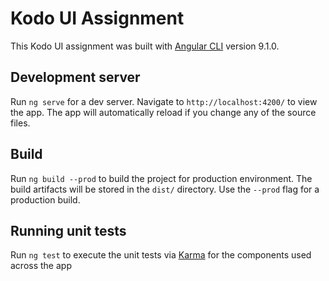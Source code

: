 # Kodo UI Assignment

This Kodo UI assignment was built with [Angular CLI](https://github.com/angular/angular-cli) version 9.1.0.

## Development server

Run `ng serve` for a dev server. Navigate to `http://localhost:4200/` to view the app. The app will automatically reload if you change any of the source files.


## Build

Run `ng build --prod` to build the project for production environment. The build artifacts will be stored in the `dist/` directory. Use the `--prod` flag for a production build.

## Running unit tests

Run `ng test` to execute the unit tests via [Karma](https://karma-runner.github.io) for the components used across the app
